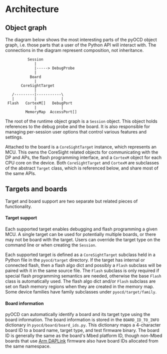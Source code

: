 Architecture
============

## Object graph

The diagram below shows the most interesting parts of the pyOCD object graph, i.e. those parts
that a user of the Python API will interact with. The connections in the diagram represent
composition, not inheritance.

```
          Session
             |
             |-----> DebugProbe
             |
           Board
             |
       CoreSightTarget
             |
   /---------|-----------\
   |         |           |
 Flash   CortexM[]   DebugPort
             |           |
         MemoryMap  AccessPort[]
```

The root of the runtime object graph is a `Session` object. This object holds references to the debug
probe and the board. It is also responsible for managing per-session user options that control
various features and settings.

Attached to the board is a `CoreSightTarget` instance, which represents an MCU. This owns the
CoreSight related objects for communicating with the DP and APs, the flash programming interface,
and a `CortexM` object for each CPU core on the device. Both `CoreSightTarget` and `CortexM` are
subclasses of the abstract `Target` class, which is referenced below, and share most of the same
APIs.

## Targets and boards

Target and board support are two separate but related pieces of functionality.

#### Target support

Each supported target enables debugging and flash programming a given MCU. A single target can be
used for potentially multiple boards, or there may not be board with the target. Users can
override the target type on the command line or when creating the `Session`.

Each supported target is defined as a `CoreSightTarget` subclass held in a Python file in the
`pyocd/target` directory. If the target has internal or connected flash, then a flash algo dict and
possibly a `Flash` subclass will be paired with it in the same source file. The `Flash` subclass is
only required if special flash programming semantics are needed, otherwise the base `Flash` class
is automatically used. The flash algo dict and/or `Flash` subclass are set on flash memory regions
when they are created in the memory map. Some device families have family subclasses under
`pyocd/target/family`.

#### Board information

pyOCD can automatically identify a board and its target type using the board information.
The board information is stored in the `BOARD_ID_TO_INFO` dictionary in `pyocd/board/board_ids.py`.
This dictionary maps a 4-character board ID to a board name, target type, and test firmware binary.
The board ID is generally the same as the board's Mbed platform ID, though non-Mbed boards that use
[Arm DAPLink](https://github.com/ARMmbed/DAPLink) firmware also have board IDs allocated from
the same namespace.
